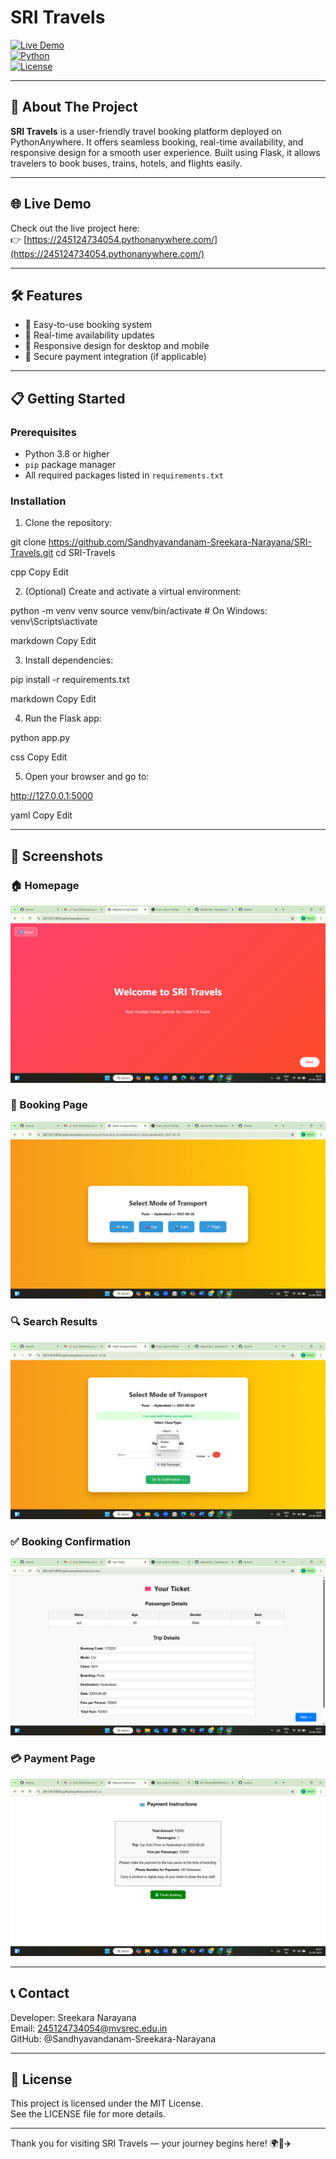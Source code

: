 # SRI Travels

[![Live Demo](https://img.shields.io/badge/Live-Demo-brightgreen?style=for-the-badge)](https://245124734054.pythonanywhere.com/)  
[![Python](https://img.shields.io/badge/Python-3.8%2B-blue?style=for-the-badge)](https://www.python.org/)  
[![License](https://img.shields.io/badge/License-MIT-yellow?style=for-the-badge)](LICENSE)

---

## 🚀 About The Project

**SRI Travels** is a user-friendly travel booking platform deployed on PythonAnywhere. It offers seamless booking, real-time availability, and responsive design for a smooth user experience. Built using Flask, it allows travelers to book buses, trains, hotels, and flights easily.

---

## 🌐 Live Demo

Check out the live project here:  
👉 [https://245124734054.pythonanywhere.com/](https://245124734054.pythonanywhere.com/)

---

## 🛠 Features

- 🚌 Easy-to-use booking system  
- 🔄 Real-time availability updates  
- 📱 Responsive design for desktop and mobile  
- 🔐 Secure payment integration (if applicable)  

---

## 📋 Getting Started

### Prerequisites

- Python 3.8 or higher  
- `pip` package manager  
- All required packages listed in `requirements.txt`

### Installation

1. Clone the repository:

git clone https://github.com/Sandhyavandanam-Sreekara-Narayana/SRI-Travels.git
cd SRI-Travels

cpp
Copy
Edit

2. (Optional) Create and activate a virtual environment:

python -m venv venv
source venv/bin/activate # On Windows: venv\Scripts\activate

markdown
Copy
Edit

3. Install dependencies:

pip install -r requirements.txt

markdown
Copy
Edit

4. Run the Flask app:

python app.py

css
Copy
Edit

5. Open your browser and go to:

http://127.0.0.1:5000

yaml
Copy
Edit

---

## 📸 Screenshots

### 🏠 Homepage

![Homepage](Screenshot%20(4027).png)

### 🚌 Booking Page

![Booking Page](Screenshot%20(4028).png)

### 🔍 Search Results

![Search Results](Screenshot%20(4029).png)

### ✅ Booking Confirmation

![Booking Confirmation](Screenshot%20(4030).png)

### 💳 Payment Page

![Payment Page](Screenshot%20(4032).png)

---

## 📞 Contact

Developer: Sreekara Narayana  
Email: 245124734054@mvsrec.edu.in  
GitHub: @Sandhyavandanam-Sreekara-Narayana

---

## 📝 License

This project is licensed under the MIT License.  
See the LICENSE file for more details.

---

Thank you for visiting SRI Travels — your journey begins here! 🌍🧳✈️
